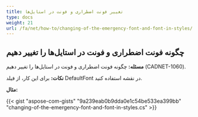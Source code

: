 ```yaml
---
title: تغییر فونت اضطراری و فونت در استایل‌ها 
type: docs
weight: 21
url: /fa/net/how-to/changing-of-the-emergency-font-and-font-in-styles/
---
```


## **چگونه فونت اضطراری و فونت در استایل‌ها را تغییر دهیم**

**مسئله:** چگونه فونت اضطراری و فونت در استایل‌ها را تغییر دهیم (CADNET-1060).

**نکات:** برای این کار، از فیلد DefaultFont در نقشه استفاده کنید.

**مثال:**

{{< gist "aspose-com-gists" "9a239eab0b9dda0e1c54be533ea399bb" "changing-of-the-emergency-font-and-font-in-styles.cs" >}}
